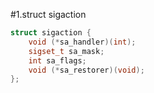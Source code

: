 #1.struct sigaction

```cpp
struct sigaction {
    void (*sa_handler)(int);
    sigset_t sa_mask;
    int sa_flags;
    void (*sa_restorer)(void);
};
```